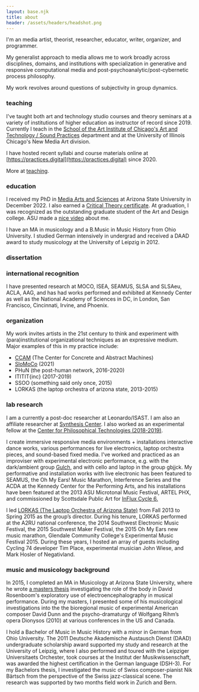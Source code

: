 ```yaml
---
layout: base.njk
title: about
header: /assets/headers/headshot.png
---
```


I'm an media artist, theorist, researcher, educator, writer, organizer, and programmer.

My generalist approach to media allows me to work broadly across disciplines, domains, and institutions with specialization in generative and responsive computational media and post-psychoanalytic/post-cybernetic process philosophy.

My work revolves around questions of subjectivity in group dynamics.

### teaching

I've taught both art and technology studio courses and theory seminars at a variety of institutions of higher education as instructor of record since 2019. Currently I teach in the [School of the Art Institute of Chicago's Art and Technology / Sound Practices](https://www.saic.edu/atsp) department and at the University of Illinois Chicago's New Media Art division.

I have hosted recent syllabi and course materials online at [https://practices.digital](https://practices.digital) since 2020.

More at [teaching](/teaching).

### education

I received my PhD in [Media Arts and Sciences](https://artsmediaengineering.asu.edu/degree-programs/media-arts-and-sciences-phd) at Arizona State University in December 2022. I also earned a [Critical Theory certificate](https://english.asu.edu/degree/graduate/critical-theory-certificate-cert). At graduation, I was recognized as the outstanding graduate student of the Art and Design college. ASU made a [nice video](https://www.youtube.com/watch?v=ggAxcU4qU0s) about me.

I have an MA in musicology and a B.Music in Music History from Ohio University. I studied German intensively in undergrad and received a DAAD award to study musicology at the University of Leipzig in 2012.

### dissertation

### international recognition

I have presented research at MOCO, ISEA, SEAMUS, SLSA and SLSAeu, ACLA, AAG, and has had works performed and exhibited at Kennedy Center as well as the National Academy of Sciences in DC, in London, San Francisco, Cincinnati, Irvine, and Phoenix.

### organization

My work invites artists in the 21st century to think and experiment with (para)institutional organizational techniques as an expressive medium. Major examples of this in my practice include:

- [CCAM](https://ccam.world) (The Center for Concrete and Abstract Machines)
- [SloMoCo](www.moco21.movementcomputing.org) (2021)
- PHuN (the post-human network, 2016-2020)
- ITITIT{inc} (2017-2019)
- SSOO (something said only once, 2015)
- LORKAS (the laptop orchestra of arizona state, 2013-2015)

### lab research

I am a currently a post-doc researcher at Leonardo/ISAST. I am also an affiliate researcher at [Synthesis Center](http://www.synthesiscenter.net). I also worked as an experimental fellow at the [Center for Philosophical Technologies (2018-2019)](https://centerforphilosophicaltechnologies.org).

I create immersive responsive media environments + installations interactive dance works, various performances for live electronics, laptop orchestra pieces, and sound-based fixed media. I've worked and practiced as an improviser with experimental electronic performance, e.g. with the dark/ambient group [Gulch](https://wearegulch.bandcamp.com/), and with cello and laptop in the group gbjjck. My performative and installation works with live electronic has been featured to SEAMUS, the Oh My Ears! Music Marathon, Interference Series and the ACDA at the Kennedy Center for the Performing Arts, and his installations have been featured at the 2013 ASU Microtonal Music Festival, ARTEL PHX, and commissioned by Scottsdale Public Art for [InFlux Cycle 6.](https://influxaz.com/installation/topo-by-briggs-johnson-and-kautz/)

I led [LORKAS (The Laptop Orchestra of Arizona State)](https://lorkas.bandcamp.com/album/nodes) from Fall 2013 to Spring 2015 as the group’s director. During his tenure, LORKAS performed at the A2RU national conference, the 2014 Southwest Electronic Music Festival, the 2015 Southwest Maker Festival, the 2015 Oh My Ears new music marathon, Glendale Community College's Experimental Music Festival 2015. During these years, I hosted an array of guests including Cycling 74 developer Tim Place, experimental musician John Wiese, and Mark Hosler of Negativland.

### music and musicology background

In 2015, I completed an MA in Musicology at Arizona State University, where he wrote [a masters thesis](https://repository.asu.edu/items/29971) investigating the role of the body in David Rosenboom's exploratory use of electroencephalography in musical performance. During my masters, I presented some of his musicological investigations into the the bioregional music of experimental American composer David Dunn and the psycho-dramaturgy of Wolfgang Rihm’s opera Dionysos (2010) at various conferences in the US and Canada.

I hold a Bachelor of Music in Music History with a minor in German from Ohio University. The 2011 Deutsche Akademische Austausch Dienst (DAAD) undergraduate scholarship award supported my study and research at the University of Leipzig, where I also performed and toured with the Leipziger Universitaets Orchester, took courses at the Institut der Musikwissenschaft, was awarded the highest certification in the German language (DSH-3). For my Bachelors thesis, I investigated the music of Swiss composer-pianist Nik Bärtsch from the perspective of the Swiss jazz-classical scene. The research was supported by two months field work in Zurich and Bern.
